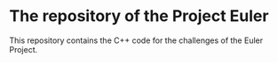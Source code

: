 The repository of the Project Euler
===================================

This repository contains the C++ code for the challenges of the Euler Project.
